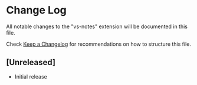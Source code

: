 # Change Log

All notable changes to the "vs-notes" extension will be documented in this file.

Check [Keep a Changelog](http://keepachangelog.com/) for recommendations on how to structure this file.

## [Unreleased]

- Initial release